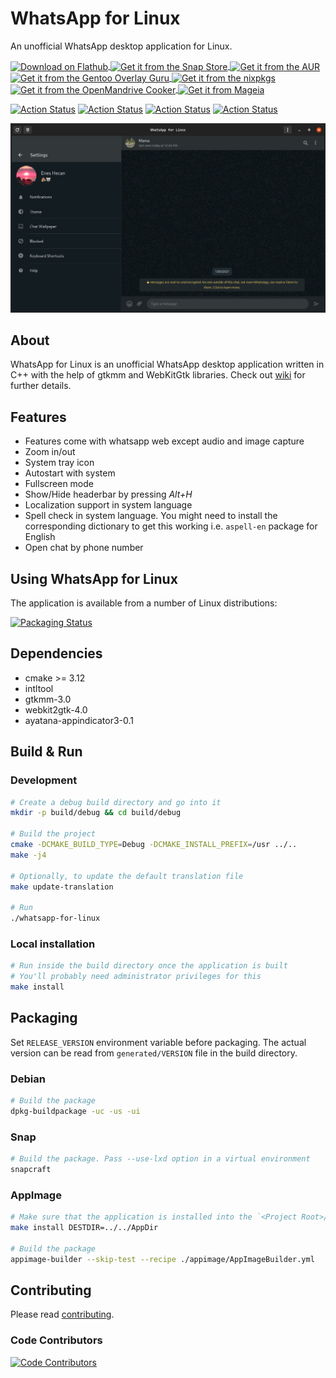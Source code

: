 # WhatsApp for Linux

An unofficial WhatsApp desktop application for Linux.

<p align="left">
    <a href="https://flathub.org/apps/details/com.github.eneshecan.WhatsAppForLinux">
        <img align="center" alt="Download on Flathub" src="https://flathub.org/assets/badges/flathub-badge-en.png" width="120">
    </a>
    <a href="https://snapcraft.io/whatsapp-for-linux">
        <img align="center" alt="Get it from the Snap Store" src="https://snapcraft.io/static/images/badges/en/snap-store-black.svg" width="120">
    </a>
    <a href="https://aur.archlinux.org/packages/whatsapp-for-linux">
        <img align="center" alt="Get it from the AUR" src="https://archlinux.org/static/logos/archlinux-logo-dark-scalable.518881f04ca9.svg" width="120">
    </a>
    <a href="https://gpo.zugaina.org/Overlays/guru/net-im/whatsapp-for-linux">
        <img align="center" alt="Get it from the Gentoo Overlay Guru" src="https://gpo.zugaina.org/img/logo.png" width="120">
    </a>
    <a href="https://github.com/NixOS/nixpkgs/blob/master/pkgs/applications/networking/instant-messengers/whatsapp-for-linux/default.nix">
        <img align="center" alt="Get it from the nixpkgs" src="https://nixos.org/logo/nixos-hires.png" width="120">
    </a>
    <a href="https://github.com/OpenMandrivaAssociation/whatsapp-for-linux/tree/master">
        <img align="center" alt="Get it from the OpenMandrive Cooker" src="https://www.openmandriva.org/squelettes/img/OM-300pl.png" width="120">
    </a>
        <a href="https://madb.mageia.org/package/show/name/whatsapp-for-linux">
        <img align="center" alt="Get it from Mageia" src="https://www.mageia.org/g/media/logo/mageia-2013.png" width="120">
    </a>
</p>

[![Action Status](https://github.com/eneshecan/whatsapp-for-linux/workflows/Linter/badge.svg)](https://github.com/eneshecan/whatsapp-for-linux/actions/workflows/linter.yml)
[![Action Status](https://github.com/eneshecan/whatsapp-for-linux/workflows/Build/badge.svg)](https://github.com/eneshecan/whatsapp-for-linux/actions/workflows/build.yml)
[![Action Status](https://github.com/eneshecan/whatsapp-for-linux/workflows/Install/badge.svg)](https://github.com/eneshecan/whatsapp-for-linux/actions/workflows/install.yml)
[![Action Status](https://github.com/eneshecan/whatsapp-for-linux/workflows/Release/badge.svg)](https://github.com/eneshecan/whatsapp-for-linux/actions/workflows/release.yml)

![App Window](screenshot/app.png)


## About

WhatsApp for Linux is an unofficial WhatsApp desktop application written in C++ with the help of gtkmm and WebKitGtk libraries.
Check out [wiki](https://github.com/eneshecan/whatsapp-for-linux/wiki) for further details.


## Features

* Features come with whatsapp web except audio and image capture
* Zoom in/out
* System tray icon
* Autostart with system
* Fullscreen mode
* Show/Hide headerbar by pressing *Alt+H*
* Localization support in system language
* Spell check in system language. You might need to install the corresponding dictionary to get this working i.e. `aspell-en` package for English
* Open chat by phone number


## Using WhatsApp for Linux

The application is available from a number of Linux distributions:

[![Packaging Status](https://repology.org/badge/vertical-allrepos/whatsapp-for-linux.svg)](https://repology.org/project/whatsapp-for-linux/versions)


## Dependencies

* cmake >= 3.12
* intltool
* gtkmm-3.0
* webkit2gtk-4.0
* ayatana-appindicator3-0.1


## Build & Run

### Development

```bash
# Create a debug build directory and go into it
mkdir -p build/debug && cd build/debug

# Build the project
cmake -DCMAKE_BUILD_TYPE=Debug -DCMAKE_INSTALL_PREFIX=/usr ../..
make -j4

# Optionally, to update the default translation file
make update-translation

# Run
./whatsapp-for-linux
```

### Local installation

```bash
# Run inside the build directory once the application is built
# You'll probably need administrator privileges for this
make install
```


## Packaging

Set `RELEASE_VERSION` environment variable before packaging. The actual version can be read from `generated/VERSION` file in the build directory.

### Debian

```bash
# Build the package
dpkg-buildpackage -uc -us -ui
```

### Snap

```bash
# Build the package. Pass --use-lxd option in a virtual environment
snapcraft
```

### AppImage

```bash
# Make sure that the application is installed into the `<Project Root>/AppDir` directory
make install DESTDIR=../../AppDir

# Build the package
appimage-builder --skip-test --recipe ./appimage/AppImageBuilder.yml
```


## Contributing

Please read [contributing](CONTRIBUTING.md).

### Code Contributors

[![Code Contributors](https://opencollective.com/whatsapp-for-linux/contributors.svg?width=880&button=false)](https://github.com/eneshecan/whatsapp-for-linux/graphs/contributors)
